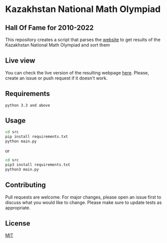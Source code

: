 # Kazakhstan National Math Olympiad

## Hall Of Fame for 2010-2022

This repository creates a script that parses the [website](http://matol.kz/) to get results of the Kazakhstan National Math Olympiad and sort them

## Live view

You can check the live version of the resulting webpage [here](https://daniyardake.github.io/knmo/hof.html). Please, create an issue or push request if it doesn't work.

## Requirements

`python 3.3 and above`

## Usage

```bash
cd src
pip install requirements.txt
python main.py
```

or

```bash
cd src
pip3 install requirements.txt
python3 main.py
```

## Contributing

Pull requests are welcome. For major changes, please open an issue first to discuss what you would like to change.
Please make sure to update tests as appropriate.

## License

[MIT](https://choosealicense.com/licenses/mit/)
